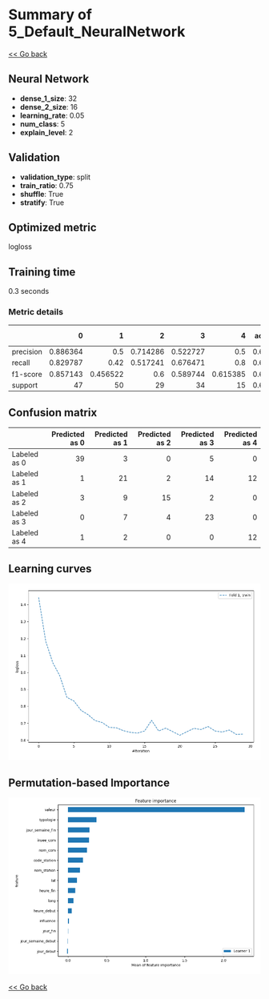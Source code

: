 # Summary of 5_Default_NeuralNetwork

[<< Go back](../README.md)


## Neural Network
- **dense_1_size**: 32
- **dense_2_size**: 16
- **learning_rate**: 0.05
- **num_class**: 5
- **explain_level**: 2

## Validation
 - **validation_type**: split
 - **train_ratio**: 0.75
 - **shuffle**: True
 - **stratify**: True

## Optimized metric
logloss

## Training time

0.3 seconds

### Metric details
|           |         0 |         1 |         2 |         3 |         4 |   accuracy |   macro avg |   weighted avg |   logloss |
|:----------|----------:|----------:|----------:|----------:|----------:|-----------:|------------:|---------------:|----------:|
| precision |  0.886364 |  0.5      |  0.714286 |  0.522727 |  0.5      |   0.628571 |    0.624675 |       0.643692 |  0.874461 |
| recall    |  0.829787 |  0.42     |  0.517241 |  0.676471 |  0.8      |   0.628571 |    0.6487   |       0.628571 |  0.874461 |
| f1-score  |  0.857143 |  0.456522 |  0.6      |  0.589744 |  0.615385 |   0.628571 |    0.623759 |       0.627393 |  0.874461 |
| support   | 47        | 50        | 29        | 34        | 15        |   0.628571 |  175        |     175        |  0.874461 |


## Confusion matrix
|              |   Predicted as 0 |   Predicted as 1 |   Predicted as 2 |   Predicted as 3 |   Predicted as 4 |
|:-------------|-----------------:|-----------------:|-----------------:|-----------------:|-----------------:|
| Labeled as 0 |               39 |                3 |                0 |                5 |                0 |
| Labeled as 1 |                1 |               21 |                2 |               14 |               12 |
| Labeled as 2 |                3 |                9 |               15 |                2 |                0 |
| Labeled as 3 |                0 |                7 |                4 |               23 |                0 |
| Labeled as 4 |                1 |                2 |                0 |                0 |               12 |

## Learning curves
![Learning curves](learning_curves.png)

## Permutation-based Importance
![Permutation-based Importance](permutation_importance.png)

[<< Go back](../README.md)
